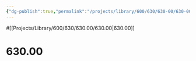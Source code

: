 ```yaml
---
{"dg-publish":true,"permalink":"/projects/library/600/630/630-00/630-00/","noteIcon":"0","created":"2024-01-30T20:06:19.734+09:00","updated":"2024-02-05T10:34:41.529+09:00"}
---
```


#[[Projects/Library/600/630/630.00/630.00\|630.00]]

# 630.00

